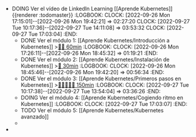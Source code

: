 - DOING Ver el vídeo de LinkedIn Learning [[Aprende Kubernetes]] {{renderer :todomaster}}
  :LOGBOOK:
  CLOCK: [2022-09-26 Mon 17:15:01]--[2022-09-26 Mon 19:42:21] =>  02:27:20
  CLOCK: [2022-09-27 Tue 10:17:36]--[2022-09-27 Tue 14:11:08] =>  03:53:32
  CLOCK: [2022-09-27 Tue 17:03:04]
  :END:
	- DONE Ver el módulo 1: [[Aprende Kubernetes/Introducción a Kubernetes]] >[🍅🍅 60min](#agenda-pomo://?t=f-1664205997403-1800%2Cf-1664208359930-1800)
	  :LOGBOOK:
	  CLOCK: [2022-09-26 Mon 17:26:11]--[2022-09-26 Mon 18:45:32] =>  01:19:21
	  :END:
	- DONE Ver el módulo 2: [[Aprende Kubernetes/Instalación de Kubernetes]] >[🍅 30min](#agenda-pomo://?t=f-1664210834179-1800)
	  :LOGBOOK:
	  CLOCK: [2022-09-26 Mon 18:45:46]--[2022-09-26 Mon 19:42:20] =>  00:56:34
	  :END:
	- DONE Ver el módulo 3: [[Aprende Kubernetes/Primeros pasos en Kubernetes]] >[🍅🍅🍅🍅🍅 150min](#agenda-pomo://?t=f-1664266732978-1800%2Cf-1664268625433-1800%2Cf-1664271529710-1800%2Cf-1664273986402-1800%2Cf-1664275961312-1800)
	  :LOGBOOK:
	  CLOCK: [2022-09-27 Tue 10:17:38]--[2022-09-27 Tue 13:54:04] =>  03:36:26
	  :END:
	- DOING Ver el módulo 4: [[Aprende Kubernetes/Cogiendo ritmo en Kubernetes]]
	  :LOGBOOK:
	  CLOCK: [2022-09-27 Tue 17:03:07]
	  :END:
	- TODO Ver el módulo 5: [[Aprende Kubernetes/Kubernetes avanzado]]
	-
-